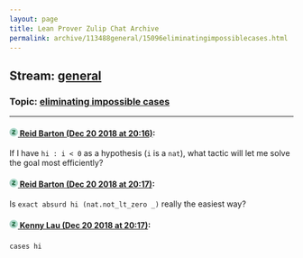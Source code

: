 ```yaml
---
layout: page
title: Lean Prover Zulip Chat Archive 
permalink: archive/113488general/15096eliminatingimpossiblecases.html
---
```


## Stream: [general](index.html)
### Topic: [eliminating impossible cases](15096eliminatingimpossiblecases.html)

---

#### [![Click to go to Zulip](../../assets/img/zulip2.png) Reid Barton (Dec 20 2018 at 20:16)](https://leanprover.zulipchat.com/#narrow/stream/113488-general/topic/eliminating%20impossible%20cases/near/152279702):
If I have `hi : i < 0` as a hypothesis (`i` is a `nat`), what tactic will let me solve the goal most efficiently?

#### [![Click to go to Zulip](../../assets/img/zulip2.png) Reid Barton (Dec 20 2018 at 20:17)](https://leanprover.zulipchat.com/#narrow/stream/113488-general/topic/eliminating%20impossible%20cases/near/152279750):
Is `exact absurd hi (nat.not_lt_zero _)` really the easiest way?

#### [![Click to go to Zulip](../../assets/img/zulip2.png) Kenny Lau (Dec 20 2018 at 20:17)](https://leanprover.zulipchat.com/#narrow/stream/113488-general/topic/eliminating%20impossible%20cases/near/152279761):
`cases hi`

